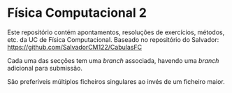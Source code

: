 # Física Computacional 2

Este repositório contém apontamentos, resoluções de exercícios, métodos, etc. da UC de Física Computacional. Baseado no repositório do Salvador: https://github.com/SalvadorCM122/CabulasFC

Cada uma das secções tem uma _branch_ associada, havendo uma _branch_ adicional para submissão.

São preferíveis múltiplos ficheiros singulares ao invés de um ficheiro maior.


